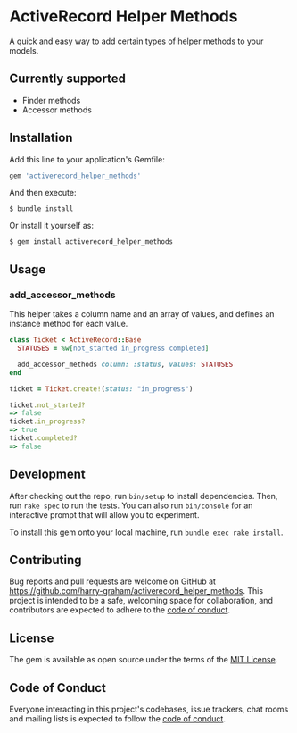 # ActiveRecord Helper Methods

A quick and easy way to add certain types of helper methods to your models.

## Currently supported
- Finder methods
- Accessor methods

## Installation

Add this line to your application's Gemfile:

```ruby
gem 'activerecord_helper_methods'
```

And then execute:

    $ bundle install

Or install it yourself as:

    $ gem install activerecord_helper_methods

## Usage

### add_accessor_methods

This helper takes a column name and an array of values, and defines an instance method for each value.

```ruby
class Ticket < ActiveRecord::Base
  STATUSES = %w[not_started in_progress completed]

  add_accessor_methods column: :status, values: STATUSES
end

ticket = Ticket.create!(status: "in_progress")

ticket.not_started?
=> false
ticket.in_progress?
=> true
ticket.completed?
=> false
```

## Development

After checking out the repo, run `bin/setup` to install dependencies. Then, run `rake spec` to run the tests. You can also run `bin/console` for an interactive prompt that will allow you to experiment.

To install this gem onto your local machine, run `bundle exec rake install`.

## Contributing

Bug reports and pull requests are welcome on GitHub at https://github.com/harry-graham/activerecord_helper_methods. This project is intended to be a safe, welcoming space for collaboration, and contributors are expected to adhere to the [code of conduct](https://github.com/harry-graham/activerecord_helper_methods/blob/master/CODE_OF_CONDUCT.md).

## License

The gem is available as open source under the terms of the [MIT License](https://opensource.org/licenses/MIT).

## Code of Conduct

Everyone interacting in this project's codebases, issue trackers, chat rooms and mailing lists is expected to follow the [code of conduct](https://github.com/harry-graham/activerecord_helper_methods/blob/master/CODE_OF_CONDUCT.md).
